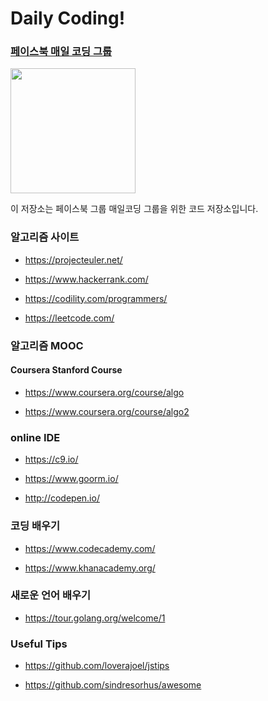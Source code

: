 Daily Coding!
=========
### [페이스북 매일 코딩 그룹](https://www.facebook.com/groups/daycode)

<img src="https://octodex.github.com/images/baracktocat.jpg" width=200>

이 저장소는 페이스북 그룹 매일코딩 그룹을 위한 코드 저장소입니다. 

### 알고리즘 사이트

* https://projecteuler.net/

* https://www.hackerrank.com/

* https://codility.com/programmers/

* https://leetcode.com/

### 알고리즘 MOOC

#### Coursera Stanford Course

* https://www.coursera.org/course/algo 

* https://www.coursera.org/course/algo2

### online IDE

* https://c9.io/

* https://www.goorm.io/

* http://codepen.io/


### 코딩 배우기

* https://www.codecademy.com/

* https://www.khanacademy.org/

### 새로운 언어 배우기

* https://tour.golang.org/welcome/1


### Useful Tips

* https://github.com/loverajoel/jstips

* https://github.com/sindresorhus/awesome